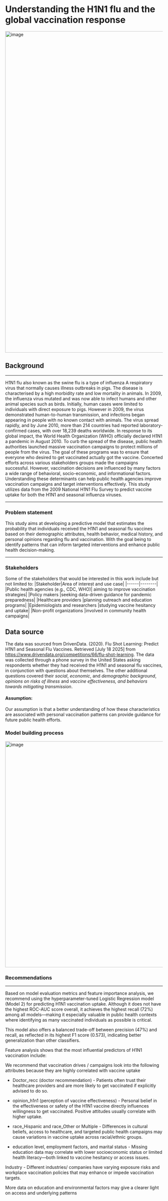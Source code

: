 # Understanding the H1N1 flu and the global vaccination response

<img width="1792" height="1024" alt="image" src="https://github.com/user-attachments/assets/08065d50-6da2-4556-adbd-94f728c45d00" />


## Background
_____
H1N1 flu also known as the swine flu is a type of influenza A respiratory virus that normally causes illness outbreaks in pigs. The disease is characterised by a high morbidity rate and low mortality in animals. In 2009, the influenza virus mutated and was now able to infect humans and other animal species such as birds. 
Initially, human cases were limited to individuals with direct exposure to pigs. However in 2009, the virus demonstrated human-to-human transmission, and infections began appearing in people with no known contact with animals. The virus spread rapidly, and by June 2010, more than 214 countries had reported laboratory-confirmed cases, with over 18,239 deaths worldwide. In response to its global impact, the World Health Organization (WHO) officially declared H1N1 a pandemic in August 2010.
To curb the spread of the disease, public health authorities launched massive vaccination campaigns to protect millions of people from the virus. The goal of these programs was to ensure that everyone who desired to get vaccinated actually got the vaccine. Concerted efforts across various stakeholders groups made the campaigns successful.
However, vaccination decisions are influenced by many factors a wide range of behavioral, socio-economic, and informational factors. Understanding these determinants can help public health agencies improve vaccination campaigns and target interventions effectively. 
This study utilizes data from the 2009 National H1N1 Flu Survey to predict vaccine uptake for both the H1N1 and seasonal influenza viruses.
______
### Problem statement
This study aims at developing a predictive model that estimates the probability that individuals received the H1N1 and seasonal flu vaccines based on their demographic attributes, health behavior, medical history, and personal opinions regarding flu and vaccination. With the goal being to identify patterns that can inform targeted interventions and enhance public health decision-making.
____
### Stakeholders
Some of the stakeholders that would be interested in this work include but not limited to:
|Stakeholder|Area of interest and use case|
|------|--------|
|Public health agencies (e.g., CDC, WHO)| aiming to improve vaccination strategies|
|Policy makers |seeking data-driven guidance for pandemic preparedness|
|Healthcare providers |planning outreach and education programs|
|Epidemiologists and researchers |studying vaccine hesitancy and uptake|
|Non-profit organizations |involved in community health campaigns|

## Data source
The data was sourced from 
DrivenData. (2020). Flu Shot Learning: Predict H1N1 and Seasonal Flu Vaccines. Retrieved [July 18 2025] from https://www.drivendata.org/competitions/66/flu-shot-learning.
The data was collected through a phone survey in the United States asking respondents whether they had received the H1N1 and seasonal flu vaccines, in conjunction with questions about themselves. The other additional questions covered their _social_, _economic_, and _demographic background_, _opinions on risks of illness_ and _vaccine effectiveness, and behaviors towards mitigating transmission_. 
#### Assumption:
Our assumption is that a better understanding of how these characteristics are associated with personal vaccination patterns can provide guidance for future public health efforts.
### Model building process
<img width="781" height="720" alt="image" src="https://github.com/user-attachments/assets/2a751573-e969-49da-9c9e-f63e09d93059" />


### Recommendations
---------------------------------------

Based on model evaluation metrics and feature importance analysis, we recommend using the hyperparameter-tuned Logistic Regression model (Model 2) for predicting H1N1 vaccination uptake. Although it does not have the highest ROC-AUC score overall, it achieves the highest recall (72%) among all models—making it especially valuable in public health contexts where identifying as many vaccinated individuals as possible is critical.

This model also offers a balanced trade-off between precision (47%) and recall, as reflected in its highest F1 score (0.573), indicating better generalization than other classifiers.

Feature analysis shows that the most influential predictors of H1N1 vaccination include:

We recommend that vaccination drives / campaigns look into the following attributes because they are highly correlated with vaccine uptake

- Doctor_recc (doctor recommendation) -  Patients often trust their healthcare providers and are more likely to get vaccinated if explicitly advised to do so.

- opinion_h1n1 (perception of vaccine effectiveness) - Personal belief in the effectiveness or safety of the H1N1 vaccine directly influences willingness to get vaccinated. Positive attitudes usually correlate with higher uptake.

- race_Hispanic and race_Other or Multiple - Differences in cultural beliefs, access to healthcare, and targeted public health campaigns may cause variations in vaccine uptake across racial/ethnic groups.

- education level, employment factors, and marital status - Missing education data may correlate with lower socioeconomic status or limited health literacy—both linked to vaccine hesitancy or access issues.

Industry - Different industries/ companies have varying exposure risks and workplace vaccination policies that may enhance or impede vaccination targets.

More data on education and environmental factors may give a clearer light on access and underlying patterns

